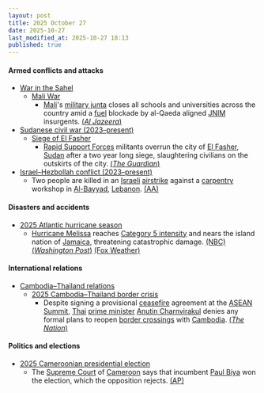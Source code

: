 ```yaml
---
layout: post
title: 2025 October 27
date: 2025-10-27
last_modified_at: 2025-10-27 18:13
published: true
---
```



#### Armed conflicts and attacks

* [War in the Sahel](https://en.wikipedia.org/wiki/War_in_the_Sahel "War in the Sahel")
  * [Mali War](https://en.wikipedia.org/wiki/Mali_War "Mali War")
    * [Mali](https://en.wikipedia.org/wiki/Mali "Mali")'s [military junta](https://en.wikipedia.org/wiki/Malian_Armed_Forces "Malian Armed Forces") closes all schools and universities across the country amid a [fuel](https://en.wikipedia.org/wiki/Gasoline "Gasoline") blockade by al-Qaeda aligned [JNIM](https://en.wikipedia.org/wiki/Jama%27at_Nasr_al-Islam_wal_Muslimin "Jama'at Nasr al-Islam wal Muslimin") insurgents. [(*Al Jazeera*)](https://www.aljazeera.com/news/2025/10/27/mali-shuts-schools-as-fuel-blockade-imposed-by-fighters-paralyses-country)
* [Sudanese civil war (2023–present)](https://en.wikipedia.org/wiki/Sudanese_civil_war_%282023%E2%80%93present%29 "Sudanese civil war (2023–present)")
  * [Siege of El Fasher](https://en.wikipedia.org/wiki/Siege_of_El_Fasher "Siege of El Fasher")
    * [Rapid Support Forces](https://en.wikipedia.org/wiki/Rapid_Support_Forces "Rapid Support Forces") militants overrun the city of [El Fasher](https://en.wikipedia.org/wiki/El_Fasher "El Fasher"), [Sudan](https://en.wikipedia.org/wiki/Sudan "Sudan") after a two year long siege, slaughtering civilians on the outskirts of the city. [(*The Guardian*)](https://www.theguardian.com/world/2025/oct/27/fears-civilians-sudan-paramilitary-rsf-capture-el-fasher)
* [Israel–Hezbollah conflict (2023–present)](https://en.wikipedia.org/wiki/Israel%E2%80%93Hezbollah_conflict_%282023%E2%80%93present%29 "Israel–Hezbollah conflict (2023–present)")
  * Two people are killed in an [Israeli](https://en.wikipedia.org/wiki/Israel "Israel") [airstrike](https://en.wikipedia.org/wiki/Airstrike "Airstrike") against a [carpentry](https://en.wikipedia.org/wiki/Carpentry "Carpentry") workshop in [Al-Bayyad](https://en.wikipedia.org/wiki/Al-Bayyad "Al-Bayyad"), [Lebanon](https://en.wikipedia.org/wiki/Lebanon "Lebanon"). [(AA)](https://www.aa.com.tr/en/middle-east/israeli-airstrike-kills-2-in-southern-lebanon-amid-ceasefire-violations/3728079)

#### Disasters and accidents

* [2025 Atlantic hurricane season](https://en.wikipedia.org/wiki/2025_Atlantic_hurricane_season "2025 Atlantic hurricane season")
  * [Hurricane Melissa](https://en.wikipedia.org/wiki/Hurricane_Melissa "Hurricane Melissa") reaches [Category 5 intensity](https://en.wikipedia.org/wiki/List_of_Category_5_Atlantic_hurricanes "List of Category 5 Atlantic hurricanes") and nears the island nation of [Jamaica](https://en.wikipedia.org/wiki/Jamaica "Jamaica"), threatening catastrophic damage. [(NBC)](https://www.nbcnews.com/weather/hurricanes/hurricane-melissa-intensifies-category-5-storm-jamaica-flooding-rcna239989) [(*Washington Post*)](https://www.washingtonpost.com/weather/2025/10/27/hurricane-melissa-jamaica/) [(Fox Weather)](https://www.foxweather.com/weather-news/hurricane-melissa-jamaica-haiti-cuba-dominican-republic-caribbean-atlantic)

#### International relations

* [Cambodia–Thailand relations](https://en.wikipedia.org/wiki/Cambodia%E2%80%93Thailand_relations "Cambodia–Thailand relations")
  * [2025 Cambodia–Thailand border crisis](https://en.wikipedia.org/wiki/2025_Cambodia%E2%80%93Thailand_border_crisis "2025 Cambodia–Thailand border crisis")
    * Despite signing a provisional [ceasefire](https://en.wikipedia.org/wiki/Ceasefire "Ceasefire") agreement at the [ASEAN Summit](https://en.wikipedia.org/wiki/2025_ASEAN_Summits "2025 ASEAN Summits"), [Thai](https://en.wikipedia.org/wiki/Thailand "Thailand") [prime minister](https://en.wikipedia.org/wiki/Prime_Minister_of_Thailand "Prime Minister of Thailand") [Anutin Charnvirakul](https://en.wikipedia.org/wiki/Anutin_Charnvirakul "Anutin Charnvirakul") denies any formal plans to reopen [border crossings](https://en.wikipedia.org/wiki/Cambodia%E2%80%93Thailand_border "Cambodia–Thailand border") with [Cambodia](https://en.wikipedia.org/wiki/Cambodia "Cambodia"). [(*The Nation*)](https://www.nationthailand.com/news/asean/40057379)

#### Politics and elections

* [2025 Cameroonian presidential election](https://en.wikipedia.org/wiki/2025_Cameroonian_presidential_election "2025 Cameroonian presidential election")
  * The [Supreme Court](https://en.wikipedia.org/wiki/Supreme_Court_of_Cameroon "Supreme Court of Cameroon") of [Cameroon](https://en.wikipedia.org/wiki/Cameroon "Cameroon") says that incumbent [Paul Biya](https://en.wikipedia.org/wiki/Paul_Biya "Paul Biya") won the election, which the opposition rejects. [(AP)](https://apnews.com/article/cameroon-protests-election-tchiroma-biya-885d5a2cd41164e37e760777946a60e7)

